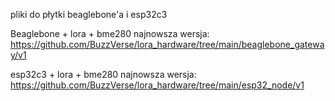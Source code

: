 pliki do płytki beaglebone'a i esp32c3

Beaglebone + lora + bme280 najnowsza wersja:
https://github.com/BuzzVerse/lora_hardware/tree/main/beaglebone_gateway/v1

esp32c3 + lora + bme280 najnowsza wersja:
https://github.com/BuzzVerse/lora_hardware/tree/main/esp32_node/v1
